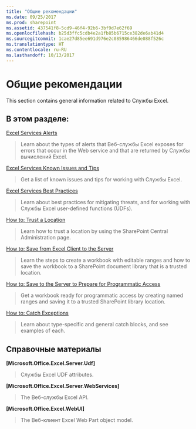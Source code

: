 ```yaml
---
title: "Общие рекомендации"
ms.date: 09/25/2017
ms.prod: sharepoint
ms.assetid: 437541f8-5cd9-46f4-92b6-3bf9d7e62f69
ms.openlocfilehash: b25d3ffc5cdb4e2a1fb85b6715ce382de6ab41d4
ms.sourcegitcommit: 1cae27d85ee691d976e2c085986466de088f526c
ms.translationtype: HT
ms.contentlocale: ru-RU
ms.lasthandoff: 10/13/2017
---
```

# <a name="general-guidelines"></a>Общие рекомендации

This section contains general information related to Службы Excel.
  
    
    


## <a name="in-this-section"></a>В этом разделе:


 [Excel Services Alerts](excel-services-alerts.md)
  
    
    
> Learn about the types of alerts that Веб-службы Excel exposes for errors that occur in the Web service and that are returned by Службы вычислений Excel.
    
  
 [Excel Services Known Issues and Tips](excel-services-known-issues-and-tips.md)
  
    
    
> Get a list of known issues and tips for working with Службы Excel.
    
  
 [Excel Services Best Practices](excel-services-best-practices.md)
  
    
    
> Learn about best practices for mitigating threats, and for working with Службы Excel user-defined functions (UDFs).
    
  
 [How to: Trust a Location](how-to-trust-a-location.md)
  
    
    
> Learn how to trust a location by using the SharePoint Central Administration page.
    
  
 [How to: Save from Excel Client to the Server](how-to-save-from-excel-client-to-the-server.md)
  
    
    
> Learn the steps to create a workbook with editable ranges and how to save the workbook to a SharePoint document library that is a trusted location.
    
  
 [How to: Save to the Server to Prepare for Programmatic Access](how-to-save-to-the-server-to-prepare-for-programmatic-access.md)
  
    
    
> Get a workbook ready for programmatic access by creating named ranges and saving it to a trusted SharePoint library location.
    
  
 [How to: Catch Exceptions](how-to-catch-exceptions.md)
  
    
    
> Learn about type-specific and general catch blocks, and see examples of each.
    
  

## <a name="reference"></a>Справочные материалы


 **[Microsoft.Office.Excel.Server.Udf]**
  
    
    
> Службы Excel UDF attributes.
    
  
 **[Microsoft.Office.Excel.Server.WebServices]**
  
    
    
> The Веб-службы Excel API.
    
  
 **[Microsoft.Office.Excel.WebUI]**
  
    
    
> The Веб-клиент Excel Web Part object model.
    
  

